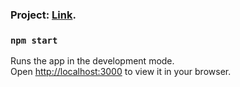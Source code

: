 ### Project: [Link](https://ai-text-generator-eight.vercel.app/).

### `npm start`

Runs the app in the development mode.\
Open [http://localhost:3000](http://localhost:3000) to view it in your browser.
